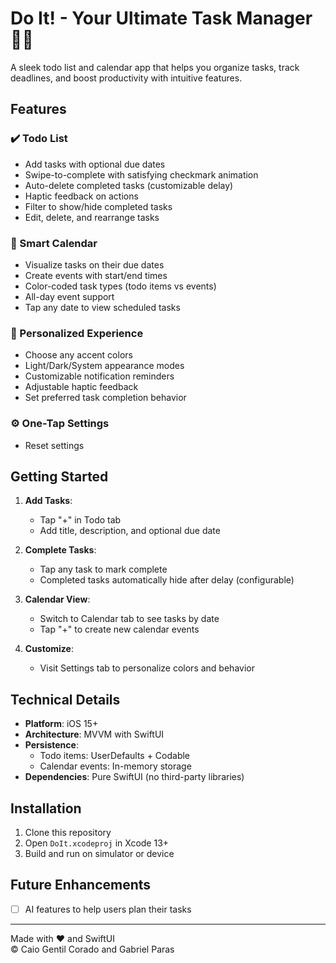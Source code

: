 # Do It! - Your Ultimate Task Manager 📝✨

A sleek todo list and calendar app that helps you organize tasks, track deadlines, and boost productivity with intuitive features.

## Features

### ✔️ Todo List
- Add tasks with optional due dates
- Swipe-to-complete with satisfying checkmark animation
- Auto-delete completed tasks (customizable delay)
- Haptic feedback on actions
- Filter to show/hide completed tasks
- Edit, delete, and rearrange tasks

### 📅 Smart Calendar
- Visualize tasks on their due dates
- Create events with start/end times
- Color-coded task types (todo items vs events)
- All-day event support
- Tap any date to view scheduled tasks

### 🎨 Personalized Experience
- Choose any accent colors
- Light/Dark/System appearance modes
- Customizable notification reminders
- Adjustable haptic feedback
- Set preferred task completion behavior

### ⚙️ One-Tap Settings
- Reset settings

## Getting Started

1. **Add Tasks**:
   - Tap "+" in Todo tab
   - Add title, description, and optional due date

2. **Complete Tasks**:
   - Tap any task to mark complete
   - Completed tasks automatically hide after delay (configurable)

3. **Calendar View**:
   - Switch to Calendar tab to see tasks by date
   - Tap "+" to create new calendar events

4. **Customize**:
   - Visit Settings tab to personalize colors and behavior

## Technical Details

- **Platform**: iOS 15+
- **Architecture**: MVVM with SwiftUI
- **Persistence**:
  - Todo items: UserDefaults + Codable
  - Calendar events: In-memory storage
- **Dependencies**: Pure SwiftUI (no third-party libraries)

## Installation

1. Clone this repository
2. Open `DoIt.xcodeproj` in Xcode 13+
3. Build and run on simulator or device

## Future Enhancements

- [ ] AI features to help users plan their tasks

---

Made with ❤️ and SwiftUI  
© Caio Gentil Corado and Gabriel Paras
